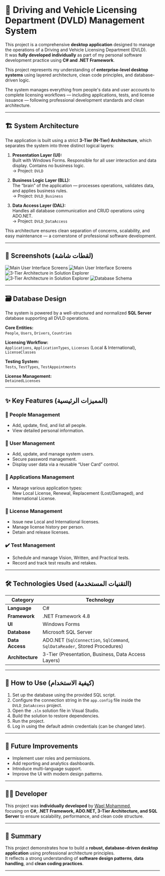# 🚗 Driving and Vehicle Licensing Department (DVLD) Management System

This project is a comprehensive **desktop application** designed to manage the operations of a Driving and Vehicle Licensing Department (DVLD).  
It was **fully developed individually** as part of my personal software development practice using **C# and .NET Framework**.

This project represents my understanding of **enterprise-level desktop systems** using layered architecture, clean code principles, and database-driven logic.

The system manages everything from people's data and user accounts to complete licensing workflows — including applications, tests, and license issuance — following professional development standards and clean architecture.

---

## 🏗️ System Architecture

The application is built using a strict **3-Tier (N-Tier) Architecture**, which separates the system into three distinct logical layers:

1. **Presentation Layer (UI):**  
   Built with Windows Forms. Responsible for all user interaction and data display. Contains no business logic.  
   → Project: `DVLD`

2. **Business Logic Layer (BLL):**  
   The “brain” of the application — processes operations, validates data, and applies business rules.  
   → Project: `DVLD_Business`

3. **Data Access Layer (DAL):**  
   Handles all database communication and CRUD operations using ADO.NET.  
   → Project: `DVLD_DataAccess`

This architecture ensures clean separation of concerns, scalability, and easy maintenance — a cornerstone of professional software development.

---

## 📸 Screenshots (لقطات شاشة)

![Main User Interface Screens](screenshots/image1.png)
![Main User Interface Screens](screenshots/image2.png)
![3-Tier Architecture in Solution Explorer](screenshots/image3.png)
![3-Tier Architecture in Solution Explorer](screenshots/image4.png)
![Database Schema](screenshots/image5.png)

---

## 🗃️ Database Design

The system is powered by a well-structured and normalized **SQL Server** database supporting all DVLD operations.

**Core Entities:**  
`People`, `Users`, `Drivers`, `Countries`

**Licensing Workflow:**  
`Applications`, `ApplicationTypes`, `Licenses` (Local & International), `LicenseClasses`

**Testing System:**  
`Tests`, `TestTypes`, `TestAppointments`

**License Management:**  
`DetainedLicenses`

---

## ✨ Key Features (المميزات الرئيسية)

### 👤 People Management

- Add, update, find, and list all people.
- View detailed personal information.

### 👥 User Management

- Add, update, and manage system users.
- Secure password management.
- Display user data via a reusable “User Card” control.

### 📝 Applications Management

- Manage various application types:  
  New Local License, Renewal, Replacement (Lost/Damaged), and International License.

### 🚗 License Management

- Issue new Local and International licenses.
- Manage license history per person.
- Detain and release licenses.

### ✔️ Test Management

- Schedule and manage Vision, Written, and Practical tests.
- Record and track test results and retakes.

---

## 🛠️ Technologies Used (التقنيات المستخدمة)

| Category         | Technology                                                                  |
| ---------------- | --------------------------------------------------------------------------- |
| **Language**     | C#                                                                          |
| **Framework**    | .NET Framework 4.8                                                          |
| **UI**           | Windows Forms                                                               |
| **Database**     | Microsoft SQL Server                                                        |
| **Data Access**  | ADO.NET (`SqlConnection`, `SqlCommand`, `SqlDataReader`, Stored Procedures) |
| **Architecture** | 3-Tier (Presentation, Business, Data Access Layers)                         |

---

## 🚀 How to Use (كيفية الاستخدام)

1. Set up the database using the provided SQL script.
2. Configure the connection string in the `app.config` file inside the `DVLD_DataAccess` project.
3. Open the `.sln` solution file in Visual Studio.
4. Build the solution to restore dependencies.
5. Run the project.
6. Log in using the default admin credentials (can be changed later).

---

## 🔮 Future Improvements

- Implement user roles and permissions.
- Add reporting and analytics dashboards.
- Introduce multi-language support.
- Improve the UI with modern design patterns.

---

## 👨‍💻 Developer

This project was **individually developed** by [Wael Mohammed](https://www.linkedin.com/in/wael-mohammed-sharif),  
focusing on **C#, .NET Framework, ADO.NET, 3-Tier Architecture, and SQL Server** to ensure scalability, performance, and clean code structure.

---

## 🏁 Summary

This project demonstrates how to build a **robust, database-driven desktop application** using professional architecture principles.  
It reflects a strong understanding of **software design patterns**, **data handling**, and **clean coding practices**.

---
